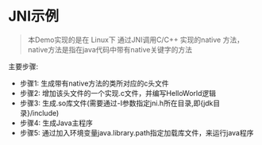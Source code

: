 # JNI示例
> 本Demo实现的是在  Linux下  通过JNI调用C/C++ 实现的native 方法，native方法是指在java代码中带有native关键字的方法

主要步骤:
* 步骤1: 生成带有native方法的类所对应的c头文件
* 步骤2: 增加该头文件的一个实现.c文件，并编写HelloWorld逻辑
* 步骤3: 生成.so库文件(需要通过-I参数指定jni.h所在目录,即{jdk目录}/include)
* 步骤4: 生成Java主程序
* 步骤5: 通过加入环境变量java.library.path指定加载库文件，来运行java程序